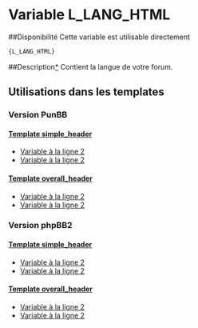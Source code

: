# Variable L_LANG_HTML

##Disponibilité
Cette variable est utilisable directement

```html
{L_LANG_HTML}
```

##Description[*](https://fa-tvars.appspot.com/var/L_LANG_HTML)
Contient la langue de votre forum.

## Utilisations dans les templates

### Version PunBB

#### [Template simple_header](punbb/simple_header.md#readme)
* [Variable &agrave; la ligne 2](../punbb/simple_header.tpl#L2)
* [Variable &agrave; la ligne 2](../punbb/simple_header.tpl#L2)

#### [Template overall_header](punbb/overall_header.md#readme)
* [Variable &agrave; la ligne 2](../punbb/overall_header.tpl#L2)
* [Variable &agrave; la ligne 2](../punbb/overall_header.tpl#L2)

### Version phpBB2

#### [Template simple_header](subsilver/simple_header.md#readme)
* [Variable &agrave; la ligne 2](../subsilver/simple_header.tpl#L2)
* [Variable &agrave; la ligne 2](../subsilver/simple_header.tpl#L2)

#### [Template overall_header](subsilver/overall_header.md#readme)
* [Variable &agrave; la ligne 2](../subsilver/overall_header.tpl#L2)
* [Variable &agrave; la ligne 2](../subsilver/overall_header.tpl#L2)